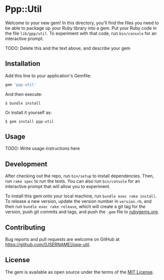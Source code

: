 # Ppp::Util

Welcome to your new gem! In this directory, you'll find the files you need to be able to package up your Ruby library into a gem. Put your Ruby code in the file `lib/ppp/util`. To experiment with that code, run `bin/console` for an interactive prompt.

TODO: Delete this and the text above, and describe your gem

## Installation

Add this line to your application's Gemfile:

```ruby
gem 'ppp-util'
```

And then execute:

    $ bundle install

Or install it yourself as:

    $ gem install ppp-util

## Usage

TODO: Write usage instructions here

## Development

After checking out the repo, run `bin/setup` to install dependencies. Then, run `rake spec` to run the tests. You can also run `bin/console` for an interactive prompt that will allow you to experiment.

To install this gem onto your local machine, run `bundle exec rake install`. To release a new version, update the version number in `version.rb`, and then run `bundle exec rake release`, which will create a git tag for the version, push git commits and tags, and push the `.gem` file to [rubygems.org](https://rubygems.org).

## Contributing

Bug reports and pull requests are welcome on GitHub at https://github.com/[USERNAME]/ppp-util.


## License

The gem is available as open source under the terms of the [MIT License](https://opensource.org/licenses/MIT).
